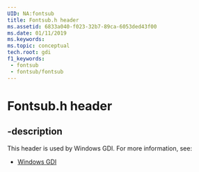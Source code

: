 ```yaml
---
UID: NA:fontsub
title: Fontsub.h header
ms.assetid: 6833a040-f023-32b7-89ca-6053ded43f00
ms.date: 01/11/2019
ms.keywords: 
ms.topic: conceptual
tech.root: gdi
f1_keywords:
 - fontsub
 - fontsub/fontsub
---
```


# Fontsub.h header


## -description

This header is used by Windows GDI. For more information, see:

- [Windows GDI](../_gdi/index.md)

